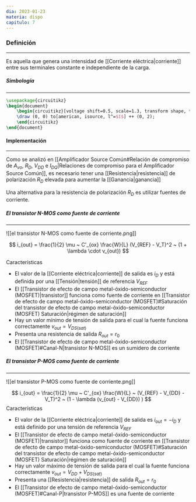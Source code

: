```yaml
---
dia: 2023-01-23
materia: dispo
capitulo: 7
---
```

### Definición
---
Es aquella que genera una intensidad de [[Corriente eléctrica|corriente]] entre sus terminales constante e independiente de la carga.

##### Simbología
---
```tikz
\usepackage{circuitikz} 
\begin{document} 
	\begin{circuitikz}[voltage shift=0.5, scale=1.3, transform shape, thick]
	\draw (0, 0) to[american, isource, l^=$I$] ++ (0, 2);
	\end{circuitikz}
\end{document}
```

#### Implementación
---
Como se analizó en [[Amplificador Source Común#Relación de compromiso de $A_{vo}$, $R_D$, $V_{DD}$ e $I_{DQ}$|Relaciones de compromiso para el Amplificador Source Común]], es necesario tener una [[Resistencia|resistencia]] de polarización $R_D$ elevada para aumentar la [[Ganancia|ganancia]]

Una alternativa para la resistencia de polarización $R_D$ es utilizar fuentes de corriente.

##### El transistor N-MOS como fuente de corriente
---
![[el transistor N-MOS como fuente de corriente.png]]

$$ i_{out} = \frac{1}{2} \mu ~ C'_{ox} \frac{W}{L} (V_{REF} - V_T)^2 ~ (1 + \lambda \cdot v_{out}) $$

Características
* El valor de la [[Corriente eléctrica|corriente]] de salida es $i_D$ y está definida por una [[Tensión|tensión]] de referencia $V_{REF}$
* El [[Transistor de efecto de campo metal-óxido-semiconductor (MOSFET)|transistor]] funciona como fuente de corriente en [[Transistor de efecto de campo metal-óxido-semiconductor (MOSFET)#Saturación del transistor de efecto de campo metal-óxido-semiconductor (MOSFET) Saturación|régimen de saturación]] 
* Hay un valor mínimo de tensión de salida para el cual la fuente funciona correctamente $v_{out} = V_{DS(sat)}$
* Presenta una resistencia de salida $R_{out} = r_0$
* El [[Transistor de efecto de campo metal-óxido-semiconductor (MOSFET)#Canal-N|transistor N-MOS]] es un sumidero de corriente

##### El transistor P-MOS como fuente de corriente
---
![[el transistor P-MOS como fuente de corriente.png]]

$$ i_{out} = \frac{1}{2} \mu ~ C'_{ox} \frac{W}{L} ~ (V_{REF} - V_{DD} - V_T)^2 ~ (1 - \lambda (v_{out} - V_{DD}) ) $$
Características
* El valor de la [[Corriente eléctrica|corriente]] de salida es $i_{out} = - i_D$ y está definido por una tensión de referencia $V_{REF}$
* El [[Transistor de efecto de campo metal-óxido-semiconductor (MOSFET)|transistor]] funciona como fuente de corriente en [[Transistor de efecto de campo metal-óxido-semiconductor (MOSFET)#Saturación del transistor de efecto de campo metal-óxido-semiconductor (MOSFET) Saturación|régimen de saturación]]
* Hay un valor máximo de tensión de salida para el cual la fuente funciona correctamente $v_{out} = V_{DD} + V_{DS (sat)}$
* Presenta una [[Resistencia|resistencia]] de salida $R_{out} = r_0$
* El [[Transistor de efecto de campo metal-óxido-semiconductor (MOSFET)#Canal-P|transistor P-MOS]] es una fuente de corriente